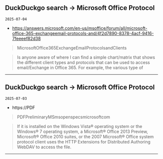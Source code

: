 ## DuckDuckgo search -> Microsoft Office Protocol
`2025-07-04`

* https://answers.microsoft.com/en-us/msoffice/forum/all/microsoft-office-365-exchangeemail-protocols-and/4f2d7890-8378-4acf-9416-7feeeef82d38

<blockquote>
 MicrosoftOffice365ExchangeEmailProtocolsandClients
</blockquote>
<blockquote>
Is anyone aware of where I can find a simple chart/matrix that shows the different client types and protocols that can be used to access email/Exchange in Office 365. For example, the various type of
</blockquote>

---

## DuckDuckgo search -> Microsoft Office Protocol
`2025-07-03`

* https://PDF

<blockquote>
 PDFPreliminaryMSmsopenspecsmicrosoftcom
</blockquote>
<blockquote>
If it is installed on the Windows Vista® operating system or the Windows® 7 operating system, a Microsoft® Office 2013 Preview, Microsoft® Office 2010 suites, or the 2007 Microsoft® Office system protocol client uses the HTTP Extensions for Distributed Authoring WebDAV to access the file.
</blockquote>

---


